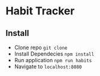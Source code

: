 # Habit Tracker

## Install

- Clone repo ```git clone```
- Install Dependecies ```npm install```
- Run application ```npm run habits```
- Navigate to ```localhost:8080```

